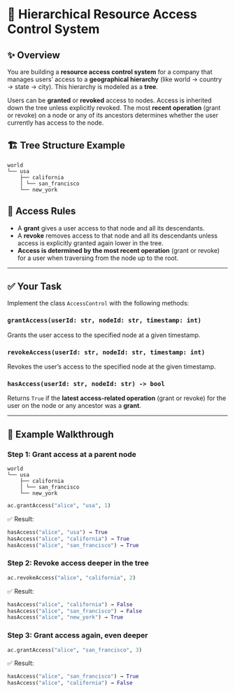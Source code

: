 # 🧠 Hierarchical Resource Access Control System

## ✨ Overview

You are building a **resource access control system** for a company that manages users’ access to a **geographical hierarchy** (like world → country → state → city). This hierarchy is modeled as a **tree**.

Users can be **granted** or **revoked** access to nodes. Access is inherited down the tree unless explicitly revoked. The most **recent operation** (grant or revoke) on a node or any of its ancestors determines whether the user currently has access to the node.


## 🏗️ Tree Structure Example

```
world 
└── usa 
    ├── california 
    │ └── san_francisco 
    └── new_york
``` 

## 🔐 Access Rules

- A **grant** gives a user access to that node and all its descendants.
- A **revoke** removes access to that node and all its descendants unless access is explicitly granted again lower in the tree.
- **Access is determined by the most recent operation** (grant or revoke) for a user when traversing from the node up to the root.

---

## ✅ Your Task

Implement the class `AccessControl` with the following methods:

### `grantAccess(userId: str, nodeId: str, timestamp: int)`
Grants the user access to the specified node at a given timestamp.

### `revokeAccess(userId: str, nodeId: str, timestamp: int)`
Revokes the user’s access to the specified node at the given timestamp.

### `hasAccess(userId: str, nodeId: str) -> bool`
Returns `True` if the **latest access-related operation** (grant or revoke) for the user on the node or any ancestor was a **grant**.

---

## 🧪 Example Walkthrough

### Step 1: Grant access at a parent node
```
world 
└── usa 
    ├── california 
    │ └── san_francisco 
    └── new_york
``` 

```python
ac.grantAccess("alice", "usa", 1)
```

✅ Result:

```python
hasAccess("alice", "usa") → True
hasAccess("alice", "california") → True
hasAccess("alice", "san_francisco") → True
```

### Step 2: Revoke access deeper in the tree

```python
ac.revokeAccess("alice", "california", 2)
```

✅ Result:

```python
hasAccess("alice", "california") → False
hasAccess("alice", "san_francisco") → False
hasAccess("alice", "new_york") → True
```

### Step 3: Grant access again, even deeper

```python
ac.grantAccess("alice", "san_francisco", 3)
```

✅ Result:

```python
hasAccess("alice", "san_francisco") → True
hasAccess("alice", "california") → False
```

